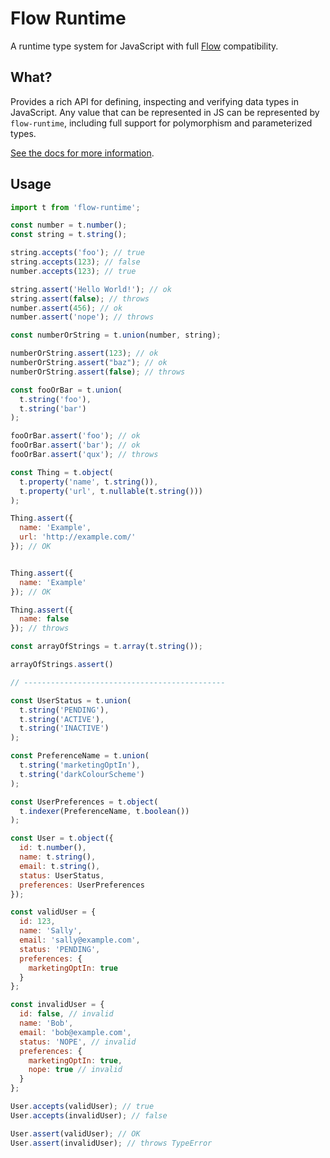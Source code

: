 # Flow Runtime

A runtime type system for JavaScript with full [Flow](https://flowtype.org/) compatibility.


## What?

Provides a rich API for defining, inspecting and verifying data types in JavaScript. Any value that can be represented in JS can be represented by `flow-runtime`, including full support for polymorphism and parameterized types.


[See the docs for more information](./docs/README.md).

## Usage

```js
import t from 'flow-runtime';

const number = t.number();
const string = t.string();

string.accepts('foo'); // true
string.accepts(123); // false
number.accepts(123); // true

string.assert('Hello World!'); // ok
string.assert(false); // throws
number.assert(456); // ok
number.assert('nope'); // throws

const numberOrString = t.union(number, string);

numberOrString.assert(123); // ok
numberOrString.assert("baz"); // ok
numberOrString.assert(false); // throws

const fooOrBar = t.union(
  t.string('foo'),
  t.string('bar')
);

fooOrBar.assert('foo'); // ok
fooOrBar.assert('bar'); // ok
fooOrBar.assert('qux'); // throws

const Thing = t.object(
  t.property('name', t.string()),
  t.property('url', t.nullable(t.string()))
);

Thing.assert({
  name: 'Example',
  url: 'http://example.com/'
}); // OK


Thing.assert({
  name: 'Example'
}); // OK

Thing.assert({
  name: false
}); // throws

const arrayOfStrings = t.array(t.string());

arrayOfStrings.assert()

// ---------------------------------------------

const UserStatus = t.union(
  t.string('PENDING'),
  t.string('ACTIVE'),
  t.string('INACTIVE')
);

const PreferenceName = t.union(
  t.string('marketingOptIn'),
  t.string('darkColourScheme')
);

const UserPreferences = t.object(
  t.indexer(PreferenceName, t.boolean())
);

const User = t.object({
  id: t.number(),
  name: t.string(),
  email: t.string(),
  status: UserStatus,
  preferences: UserPreferences
});

const validUser = {
  id: 123,
  name: 'Sally',
  email: 'sally@example.com',
  status: 'PENDING',
  preferences: {
    marketingOptIn: true
  }
};

const invalidUser = {
  id: false, // invalid
  name: 'Bob',
  email: 'bob@example.com',
  status: 'NOPE', // invalid
  preferences: {
    marketingOptIn: true,
    nope: true // invalid
  }
};

User.accepts(validUser); // true
User.accepts(invalidUser); // false

User.assert(validUser); // OK
User.assert(invalidUser); // throws TypeError

```